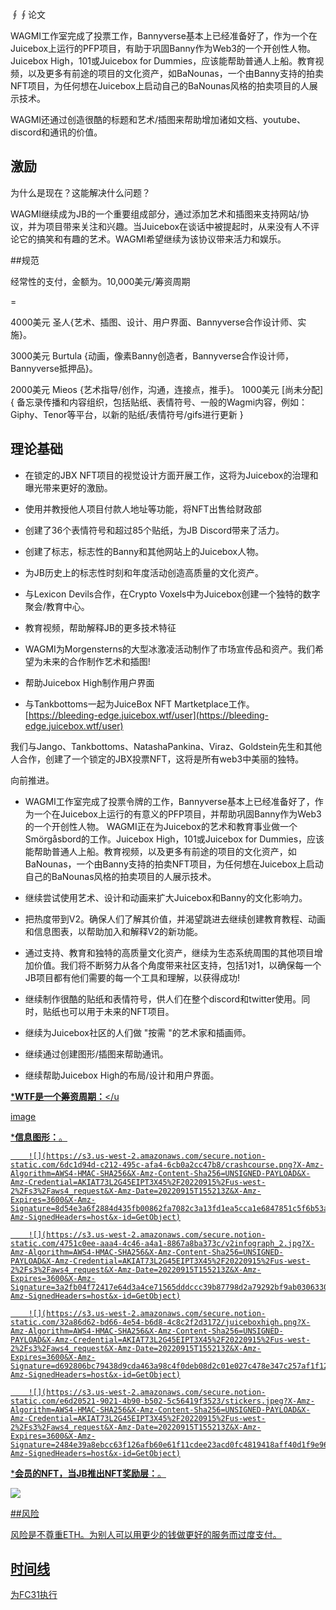 
∮∮论文

WAGMI工作室完成了投票工作，Bannyverse基本上已经准备好了，作为一个在Juicebox上运行的PFP项目，有助于巩固Banny作为Web3的一个开创性人物。Juicebox High，101或Juicebox for Dummies，应该能帮助普通人上船。教育视频，以及更多有前途的项目的文化资产，如BaNounas，一个由Banny支持的拍卖NFT项目，为任何想在Juicebox上启动自己的BaNounas风格的拍卖项目的人展示技术。

WAGMI还通过创造很酷的标题和艺术/插图来帮助增加诸如文档、youtube、discord和通讯的价值。

## 激励

为什么是现在？这能解决什么问题？

WAGMI继续成为JB的一个重要组成部分，通过添加艺术和插图来支持网站/协议，并为项目带来关注和兴趣。当Juicebox在谈话中被提起时，从来没有人不评论它的搞笑和有趣的艺术。WAGMI希望继续为该协议带来活力和娱乐。

##规范

经常性的支付，金额为。10,000美元/筹资周期

=

4000美元 圣人{艺术、插图、设计、用户界面、Bannyverse合作设计师、实施}。

3000美元 Burtula {动画，像素Banny创造者，Bannyverse合作设计师，Bannyverse抵押品}。

2000美元 Mieos {艺术指导/创作，沟通，连接点，推手}。
1000美元 [尚未分配] { 备忘录传播和内容组织，包括贴纸、表情符号、一般的Wagmi内容，例如：Giphy、Tenor等平台，以新的贴纸/表情符号/gifs进行更新 }

## 理论基础

- 在锁定的JBX NFT项目的视觉设计方面开展工作，这将为Juicebox的治理和曝光带来更好的激励。

- 使用并教授他人项目付款人地址等功能，将NFT出售给财政部

- 创建了36个表情符号和超过85个贴纸，为JB Discord带来了活力。

- 创建了标志，标志性的Banny和其他网站上的Juicebox人物。

- 为JB历史上的标志性时刻和年度活动创造高质量的文化资产。

- 与Lexicon Devils合作，在Crypto Voxels中为Juicebox创建一个独特的数字聚会/教育中心。

- 教育视频，帮助解释JB的更多技术特征

- WAGMI为Morgensterns的大型冰激凌活动制作了市场宣传品和资产。我们希望为未来的合作制作艺术和插图!

- 帮助Juicebox High制作用户界面

- 与Tankbottoms一起为JuiceBox NFT Martketplace工作。[https://bleeding-edge.juicebox.wtf/user](https://bleeding-edge.juicebox.wtf/user)

 我们与Jango、Tankbottoms、NatashaPankina、Viraz、Goldstein先生和其他人合作，创建了一个锁定的JBX投票NFT，这将是所有web3中美丽的独特。

向前推进。

- WAGMI工作室完成了投票令牌的工作，Bannyverse基本上已经准备好了，作为一个在Juicebox上运行的有意义的PFP项目，并帮助巩固Banny作为Web3的一个开创性人物。 WAGMI正在为Juicebox的艺术和教育事业做一个Smörgåsbord的工作。Juicebox High，101或Juicebox for Dummies，应该能帮助普通人上船。教育视频，以及更多有前途的项目的文化资产，如BaNounas，一个由Banny支持的拍卖NFT项目，为任何想在Juicebox上启动自己的BaNounas风格的拍卖项目的人展示技术。

- 继续尝试使用艺术、设计和动画来扩大Juicebox和Banny的文化影响力。

- 把热度带到V2。确保人们了解其价值，并渴望跳进去继续创建教育教程、动画和信息图表，以帮助加入和解释V2的新功能。

- 通过支持、教育和独特的高质量文化资产，继续为生态系统周围的其他项目增加价值。我们将不断努力从各个角度带来社区支持，包括1对1，以确保每一个JB项目都有他们需要的每一个工具和理解，以获得成功!

- 继续制作很酷的贴纸和表情符号，供人们在整个discord和twitter使用。同时，贴纸也可以用于未来的NFT项目。
- 继续为Juicebox社区的人们做 "按需 "的艺术家和插画师。

- 继续通过创建图形/插图来帮助通讯。

- 继续帮助Juicebox High的布局/设计和用户界面。

<u>***WTF是一个筹资周期：**</u

[image](https://s3.us-west-2.amazonaws.com/secure.notion-static.com/7674c4e7-5ce6-4823-b02a-397db85b578b/WTFunding_Cycles.mp4?X-Amz-Algorithm=AWS4-HMAC-SHA256&X-Amz-Content-Sha256=UNSIGNED-PAYLOAD&X-Amz-Credential=AKIAT73L2G45EIPT3X45%2F20220915%2Fus-west-2%2Fs3%2Faws4_request&X-Amz-Date=20220915T155212Z&X-Amz-Expires=3600&X-Amz-Signature=b37ceba3a5ecb8030f9239d49f6e160ec8b9bf12e05a5d2adb5a51c15acf8795&X-Amz-SignedHeaders=host&x-id=GetObject)

<u>***信息图形：**</u>。

		![](https://s3.us-west-2.amazonaws.com/secure.notion-static.com/6dc1d94d-c212-495c-afa4-6cb0a2cc47b8/crashcourse.png?X-Amz-Algorithm=AWS4-HMAC-SHA256&X-Amz-Content-Sha256=UNSIGNED-PAYLOAD&X-Amz-Credential=AKIAT73L2G45EIPT3X45%2F20220915%2Fus-west-2%2Fs3%2Faws4_request&X-Amz-Date=20220915T155213Z&X-Amz-Expires=3600&X-Amz-Signature=8d54e3a6f2884d435fb00862fa7082c3a13fd1ea5cca1e6847851c5f6b53aff1&X-Amz-SignedHeaders=host&x-id=GetObject)

		![](https://s3.us-west-2.amazonaws.com/secure.notion-static.com/4751c0ee-aaa4-4c46-a4a1-8867a8ba373c/v2infograph_2.jpg?X-Amz-Algorithm=AWS4-HMAC-SHA256&X-Amz-Content-Sha256=UNSIGNED-PAYLOAD&X-Amz-Credential=AKIAT73L2G45EIPT3X45%2F20220915%2Fus-west-2%2Fs3%2Faws4_request&X-Amz-Date=20220915T155213Z&X-Amz-Expires=3600&X-Amz-Signature=3a2fb04f72417e64d3a4ce71565dddccc39b87798d2a79292bf9ab0306330b38&X-Amz-SignedHeaders=host&x-id=GetObject)

		![](https://s3.us-west-2.amazonaws.com/secure.notion-static.com/32a86d62-bd66-4e54-b6d8-4c8c2f2d3172/juiceboxhigh.png?X-Amz-Algorithm=AWS4-HMAC-SHA256&X-Amz-Content-Sha256=UNSIGNED-PAYLOAD&X-Amz-Credential=AKIAT73L2G45EIPT3X45%2F20220915%2Fus-west-2%2Fs3%2Faws4_request&X-Amz-Date=20220915T155213Z&X-Amz-Expires=3600&X-Amz-Signature=d692806bc79438d9cda463a98c4f0deb08d2c01e027c478e347c257af1f12dbd&X-Amz-SignedHeaders=host&x-id=GetObject)

		![](https://s3.us-west-2.amazonaws.com/secure.notion-static.com/e6d20521-9021-4b90-b502-5c56419f3523/stickers.jpeg?X-Amz-Algorithm=AWS4-HMAC-SHA256&X-Amz-Content-Sha256=UNSIGNED-PAYLOAD&X-Amz-Credential=AKIAT73L2G45EIPT3X45%2F20220915%2Fus-west-2%2Fs3%2Faws4_request&X-Amz-Date=20220915T155213Z&X-Amz-Expires=3600&X-Amz-Signature=2484e39a8ebcc63f126afb60e61f11cdee23acd0fc4819418aff40d1f9e964df&X-Amz-SignedHeaders=host&x-id=GetObject)

<u>***会员的NFT，当JB推出NFT奖励层：**</u>。

![](https://s3.us-west-2.amazonaws.com/secure.notion-static.com/152ab079-5b81-4241-baa5-6d9e34fbb195/Screen_Shot_2022-08-01_at_4.12.40_PM.png?X-Amz-Algorithm=AWS4-HMAC-SHA256&X-Amz-Content-Sha256=UNSIGNED-PAYLOAD&X-Amz-Credential=AKIAT73L2G45EIPT3X45%2F20220915%2Fus-west-2%2Fs3%2Faws4_request&X-Amz-Date=20220915T155212Z&X-Amz-Expires=3600&X-Amz-Signature=6e3367a260ec10b69ffa56c4153c31fc47328a0a4a10d2f1647b949d3f8a4111&X-Amz-SignedHeaders=host&x-id=GetObject)

##风险

风险是不尊重ETH。为别人可以用更少的钱做更好的服务而过度支付。

## 时间线

为FC31执行
